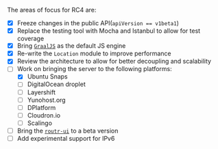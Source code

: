 The areas of focus for RC4 are:

- [x] Freeze changes in the public API(`apiVersion == v1beta1`)
- [x] Replace the testing tool with Mocha and Istanbul to allow for test coverage
- [x] Bring [`GraalJS`](https://www.graalvm.org) as the default JS engine
- [x] Re-write the `Location` module to improve performance
- [x] Review the architecture to allow for better decoupling and scalability
- [ ] Work on bringing the server to the following platforms:
    - [x] Ubuntu Snaps
    - [ ] DigitalOcean droplet
    - [ ] Layershift
    - [ ] Yunohost.org
    - [ ] DPlatform
    - [ ] Cloudron.io
    - [ ] Scalingo
- [ ] Bring the [`routr-ui`](https://github.com/fonoster/routr-ui) to a beta version
- [ ] Add experimental support for IPv6
